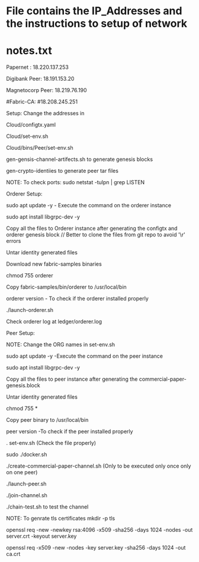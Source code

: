 # File contains the IP_Addresses and the instructions to setup of network

notes.txt
==========

Papernet :
18.220.137.253

Digibank Peer:
18.191.153.20

Magnetocorp Peer:
18.219.76.190

#Fabric-CA:
#18.208.245.251


Setup:
Change the addresses in 

Cloud/configtx.yaml

Cloud/set-env.sh

Cloud/bins/Peer/set-env.sh


gen-gensis-channel-artifects.sh to generate genesis blocks

gen-crypto-identiies to generate peer tar files

NOTE: To check ports: sudo netstat -tulpn | grep LISTEN


Orderer Setup:

sudo apt update -y - Execute the command on the orderer instance 

sudo apt install libgrpc-dev -y 

Copy all the files to Orderer instance after generating the configtx and orderer genesis block 
// Better to clone the files from git repo to avoid '\r' errors

Untar identity generated files 

Download new fabric-samples binaries 

chmod 755 orderer

Copy fabric-samples/bin/orderer to /usr/local/bin

orderer version - To check if the orderer installed properly 

./launch-orderer.sh 

Check orderer log at ledger/orderer.log




Peer Setup:

NOTE: Change the ORG names in set-env.sh

sudo apt update -y -Execute the command on the peer instance 

sudo apt install libgrpc-dev -y

Copy all the files to peer instance after generating the commercial-paper-genesis.block

Untar identity generated files

chmod 755 *

Copy peer binary to /usr/local/bin

peer version -To check if the peer installed properly 

. set-env.sh  (Check the file properly)

sudo ./docker.sh

./create-commercial-paper-channel.sh  (Only to be executed only once only on one peer)

./launch-peer.sh

./join-channel.sh 


./chain-test.sh to test the channel


 



 

NOTE: To genrate tls certificates
mkdir -p tls

openssl req -new -newkey rsa:4096 -x509 -sha256 -days 1024 -nodes -out server.crt -keyout server.key

openssl req -x509 -new -nodes -key server.key -sha256 -days 1024 -out ca.crt

